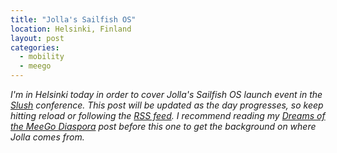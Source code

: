 ```yaml
---
title: "Jolla's Sailfish OS"
location: Helsinki, Finland
layout: post
categories:
  - mobility
  - meego
---
```

*I'm in Helsinki today in order to cover Jolla's Sailfish OS launch event in the [Slush](http://slush.fi/en/) conference. This post will be updated as the day progresses, so keep hitting reload or following the [RSS feed](/blog/category/mobility/rss.xml). I recommend reading my [Dreams of the MeeGo Diaspora](http://bergie.iki.fi/blog/meego-diaspora/) post before this one to get the background on where Jolla comes from.*
